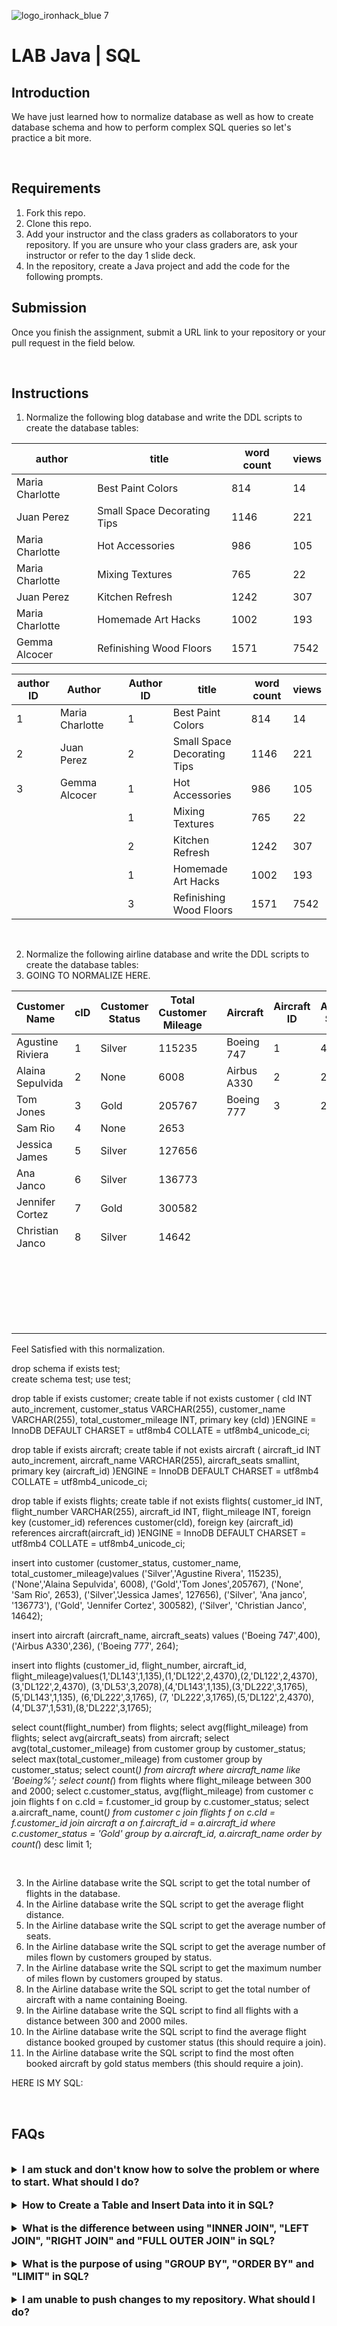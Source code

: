 ![logo_ironhack_blue 7](https://user-images.githubusercontent.com/23629340/40541063-a07a0a8a-601a-11e8-91b5-2f13e4e6b441.png)

# LAB Java | SQL

## Introduction

We have just learned how to normalize database as well as how to create database schema and how to perform complex SQL queries so let's practice a bit more.

<br>

## Requirements

1. Fork this repo.
2. Clone this repo.
3. Add your instructor and the class graders as collaborators to your repository. If you are unsure who your class graders are, ask your instructor or refer to the day 1 slide deck.
4. In the repository, create a Java project and add the code for the following prompts.

## Submission

Once you finish the assignment, submit a URL link to your repository or your pull request in the field below.

<br>

## Instructions

1.  Normalize the following blog database and write the DDL scripts to create the database tables:

| author          | title                       | word count | views |
| --------------- | --------------------------- | ---------- | ----- |
| Maria Charlotte | Best Paint Colors           | 814        | 14    |
| Juan Perez      | Small Space Decorating Tips | 1146       | 221   |
| Maria Charlotte | Hot Accessories             | 986        | 105   |
| Maria Charlotte | Mixing Textures             | 765        | 22    |
| Juan Perez      | Kitchen Refresh             | 1242       | 307   |
| Maria Charlotte | Homemade Art Hacks          | 1002       | 193   |
| Gemma Alcocer   | Refinishing Wood Floors     | 1571       | 7542  |

| author   ID | Author          |   | Author ID | title                       | word count | views |        
|-------------|-----------------|---|-----------|-----------------------------|------------|-------|
| 1           | Maria Charlotte |   | 1         | Best Paint Colors           | 814        | 14    |
| 2           | Juan Perez      |   | 2         | Small Space Decorating Tips | 1146       | 221   |
| 3           | Gemma Alcocer   |   | 1         | Hot Accessories             | 986        | 105   |
|             |                 |   | 1         | Mixing Textures             | 765        | 22    |
|             |                 |   | 2         | Kitchen Refresh             | 1242       | 307   |
|             |                 |   | 1         | Homemade Art Hacks          | 1002       | 193   |
|             |                 |   | 3         | Refinishing Wood Floors     | 1571       | 7542  |

<br>

2.  Normalize the following airline database and write the DDL scripts to create the database tables:
3. GOING TO NORMALIZE HERE.

| Customer Name    | cID | Customer Status | Total Customer Mileage |   | Aircraft    | Aircraft ID | Aircraft Seats |     | cID | Flight Number | Aircraft ID | Flight Mileage |
|------------------|-----|-----------------|------------------------|---|-------------|-------------|----------------|-----|-----|---------------|-------------|----------------|
| Agustine Riviera | 1   | Silver          | 115235                 |   | Boeing 747  | 1           | 400            |     | 1   | DL143         | 1           | 135            |
| Alaina Sepulvida | 2   | None            | 6008                   |   | Airbus A330 | 2           | 236            |     | 1   | DL122         | 2           | 4370           |
| Tom Jones        | 3   | Gold            | 205767                 |   | Boeing 777  | 3           | 264            |     | 2   | DL122         | 2           | 4370           |
| Sam Rio          | 4   | None            | 2653                   |   |             |             |                |     | 3   | DL122         | 2           | 4370           |
| Jessica James    | 5   | Silver          | 127656                 |   |             |             |                |     | 3   | DL53          | 3           | 2078           |
| Ana Janco        | 6   | Silver          | 136773                 |   |             |             |                |     | 4   | DL143         | 1           | 135            |
| Jennifer Cortez  | 7   | Gold            | 300582                 |   |             |             |                |     | 3   | DL222         | 3           | 1765           |
| Christian Janco  | 8   | Silver          | 14642                  |   |             |             |                |     | 5   | DL143         | 1           | 135            |
|                  |     |                 |                        |   |             |             |                |     | 6   | DL222         | 3           | 1765           |
|                  |     |                 |                        |   |             |             |                |     | 7   | DL222         | 3           | 1765           |
|                  |     |                 |                        |   |             |             |                |     | 5   | DL122         | 2           | 4370           |
|                  |     |                 |                        |   |             |             |                |     | 4   | DL37          | 1           | 531            |
|                  |     |                 |                        |   |             |             |                |     | 8   | DL222         | 3           | 1765           |
 Feel Satisfied with this normalization.
       
 drop schema if exists test;   
 create schema  test;
 use test;
 
 drop table if exists customer;
 create table if not exists customer (
 	cId INT auto_increment,
 	customer_status VARCHAR(255),
 	customer_name VARCHAR(255),
 	total_customer_mileage INT,
 	primary key (cId)
 )ENGINE = InnoDB DEFAULT CHARSET = utf8mb4 COLLATE = utf8mb4_unicode_ci;
 
 drop table if exists aircraft;
 create table if not exists aircraft (
 	aircraft_id INT auto_increment,
 	aircraft_name VARCHAR(255),
 	aircraft_seats smallint,
 	primary key (aircraft_id)
 )ENGINE = InnoDB DEFAULT CHARSET = utf8mb4 COLLATE = utf8mb4_unicode_ci;
 
 drop table if exists flights;
 create table if not exists flights(
 customer_id INT,
 flight_number VARCHAR(255),
 aircraft_id INT,
 flight_mileage INT,
 foreign key (customer_id) references customer(cId),
 foreign key (aircraft_id) references aircraft(aircraft_id)
 )ENGINE = InnoDB DEFAULT CHARSET = utf8mb4 COLLATE = utf8mb4_unicode_ci;
 
 
 insert into customer (customer_status, customer_name, total_customer_mileage)values
 ('Silver','Agustine Rivera', 115235), ('None','Alaina Sepulvida', 6008), ('Gold','Tom Jones',205767),
 ('None', 'Sam Rio', 2653), ('Silver','Jessica James', 127656), ('Silver', 'Ana janco', '136773'),
 ('Gold', 'Jennifer Cortez', 300582), ('Silver', 'Christian Janco', 14642);
 
 insert into aircraft (aircraft_name, aircraft_seats) values ('Boeing 747',400), ('Airbus A330',236), ('Boeing 777', 264);
 
 insert into flights (customer_id, flight_number, aircraft_id, flight_mileage)values(1,'DL143',1,135),(1,'DL122',2,4370),(2,'DL122',2,4370),(3,'DL122',2,4370),
 (3,'DL53',3,2078),(4,'DL143',1,135),(3,'DL222',3,1765),(5,'DL143',1,135), (6,'DL222',3,1765), (7, 'DL222',3,1765),(5,'DL122',2,4370), (4,'DL37',1,531),(8,'DL222',3,1765);
 
 select count(flight_number) from flights;
 select avg(flight_mileage) from flights; 
 select avg(aircraft_seats) from aircraft;
 select avg(total_customer_mileage) from customer group by customer_status;
 select max(total_customer_mileage) from customer group by customer_status; 
 select count(*) from aircraft where aircraft_name like 'Boeing%';
 select count(*) from flights where flight_mileage between 300 and 2000;
 select c.customer_status, avg(flight_mileage) from customer c join flights f on c.cId = f.customer_id group by c.customer_status;
 select a.aircraft_name, count(*) from customer c join flights f on c.cId = f.customer_id join aircraft a on f.aircraft_id = a.aircraft_id where c.customer_status = 'Gold' group by a.aircraft_id, a.aircraft_name order by count(*) desc limit 1;
 



<br>

3. In the Airline database write the SQL script to get the total number of flights in the database.
4. In the Airline database write the SQL script to get the average flight distance.
5. In the Airline database write the SQL script to get the average number of seats.
6. In the Airline database write the SQL script to get the average number of miles flown by customers grouped by status.
7. In the Airline database write the SQL script to get the maximum number of miles flown by customers grouped by status.
8. In the Airline database write the SQL script to get the total number of aircraft with a name containing Boeing.
9. In the Airline database write the SQL script to find all flights with a distance between 300 and 2000 miles.
10. In the Airline database write the SQL script to find the average flight distance booked grouped by customer status (this should require a join).
11. In the Airline database write the SQL script to find the most often booked aircraft by gold status members (this should require a join).


                                                   
HERE IS MY SQL:



<br>

## FAQs

<br>

<details>
  <summary style="font-size: 16px; cursor: pointer; outline: none; font-weight: bold;">I am stuck and don't know how to solve the problem or where to start. What should I do?</summary>

  <br> <!-- ✅ -->

  If you are stuck in your code and don't know how to solve the problem or where to start, you should take a step back and try to form a clear, straight forward question about the specific issue you are facing. The process you will go through while trying to define this question, will help you narrow down the problem and come up with potential solutions.

  For example, are you facing a problem because you don't understand the concept or are you receiving an error message that you don't know how to fix? It is usually helpful to try to state the problem as clearly as possible, including any error messages you are receiving. This can help you communicate the issue to others and potentially get help from classmates or online resources.

  Once you have a clear understanding of the problem, you should be able to start working toward the solution.

 </details>

<br>

<details>
  <summary style="font-size: 16px; cursor: pointer; outline: none; font-weight: bold;">How to Create a Table and Insert Data into it in SQL?</summary>

  <br> <!-- ✅ -->

  Creating a table and inserting data into it are the two most basic tasks you will perform in SQL. Here's how you can do it:

  1. Creating a Table

  To create a table, you need to use the CREATE TABLE statement. Here's an example of how you can create a table named "employees":

  ```sql
  CREATE TABLE employees (
    id INT NOT NULL PRIMARY KEY AUTO_INCREMENT,
    name VARCHAR(50) NOT NULL,
    age INT NOT NULL,
    salary DECIMAL(10, 2) NOT NULL
  );
  ```

  2. Inserting Data into a Table

  Once you have created a table, you can insert data into it. To insert data, you use the INSERT INTO statement. Here's an example of how you can insert data into the "employees" table:

  ```sql
  INSERT INTO employees (name, age, salary)
  VALUES ('John Doe', 32, 50000),
        ('Jane Doe', 28, 45000),
        ('Jim Smith', 40, 55000);
  ```

  The above code inserts three rows into the "employees" table. You can insert as many rows as you like, just separate each row by a comma.

 </details>

<br>

<details>
  <summary style="font-size: 16px; cursor: pointer; outline: none; font-weight: bold;">What is the difference between using "INNER JOIN", "LEFT JOIN", "RIGHT JOIN" and "FULL OUTER JOIN" in SQL?</summary>

  <br> <!-- ✅ -->

  An `INNER JOIN` returns only the rows that have matching values in both tables. It returns only the common values.

  A `LEFT JOIN` returns all the rows from the left table and matching values from the right table. If there is no match, it returns NULL values.

  A `RIGHT JOIN` returns all the rows from the right table and matching values from the left table. If there is no match, it returns NULL values.

  A `FULL OUTER JOIN` returns all the rows from both tables, including matching and non-matching values. If there is no match, it returns NULL values.

  Code Snippets:

  INNER JOIN:

  ```sql
  SELECT *
  FROM table1
  INNER JOIN table2
  ON table1.column = table2.column;
  ```

  LEFT JOIN:

  ```sql
  SELECT *
  FROM table1
  LEFT JOIN table2
  ON table1.column = table2.column;
  ```

  RIGHT JOIN:

  ```sql
  SELECT *
  FROM table1
  RIGHT JOIN table2
  ON table1.column = table2.column;
  ```

  FULL OUTER JOIN:

  ```sql
  SELECT *
  FROM table1
  FULL OUTER JOIN table2
  ON table1.column = table2.column;
  ```

  <br>

   

</details>

<br>

<details>
  <summary style="font-size: 16px; cursor: pointer; outline: none; font-weight: bold;">What is the purpose of using "GROUP BY", "ORDER BY" and "LIMIT" in SQL?</summary>

  <br> <!-- ✅ -->

  1. `GROUP BY` in SQL is used to group together rows that have the same values in specified columns. This is useful when you want to perform aggregate functions (such as SUM, AVG, MIN, MAX) on each group, rather than on the entire result set. For example, if you have a table of sales transactions and you want to see the total sales for each salesperson, you would use the following SQL code:

   ```sql
   SELECT salesperson, SUM(sales)
   FROM sales_table
   GROUP BY salesperson;
   ```

  2. `ORDER BY` in SQL is used to sort the result set in ascending or descending order based on one or more columns. For example, if you have a table of customers and you want to see the list sorted by last name, you would use the following SQL code:

   ```sql
   SELECT *
   FROM customers
   ORDER BY last_name;
   ```

  3. `LIMIT` in SQL is used to specify the maximum number of rows to be returned to the result set. For example, if you only want to see the first 10 customers in the list, you would use the following SQL code:

   ```sql
   SELECT *
   FROM customers
   LIMIT 10;
   ```

  By combining these statements, you can produce sophisticated queries that can meet a wide range of needs.

  <br>

   

</details>

<br>

<details>
  <summary style="font-size: 16px; cursor: pointer; outline: none; font-weight: bold;">I am unable to push changes to my repository. What should I do?</summary>

  <br> <!-- ✅ -->

  If you are unable to push changes to your repository, here are a few steps that you can follow:

  1. Check your internet connection: Ensure that your internet connection is stable and working.
  1. Verify your repository URL: Make sure that you are using the correct repository URL to push your changes.
  2. Check Git credentials: Ensure that your Git credentials are up-to-date and correct. You can check your credentials using the following command:

  ```bash
  git config --list
  ```

  4. Update your local repository: Before pushing changes, make sure that your local repository is up-to-date with the remote repository. You can update your local repository using the following command:

  ```bash
  git fetch origin
  ```

  5. Check for conflicts: If there are any conflicts between your local repository and the remote repository, resolve them before pushing changes.
  6. Push changes: Once you have resolved any conflicts and updated your local repository, you can try pushing changes again using the following command:

  ```bash
  git push origin <branch_name>
  ```

</details>
